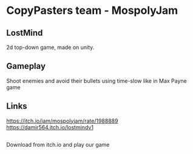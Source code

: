 # CopyPasters team - MospolyJam
## LostMind
2d top-down game, made on unity.
## Gameplay
Shoot enemies and avoid their bullets using time-slow like in Max Payne game
## Links
https://itch.io/jam/mospolyjam/rate/1988889
https://damir564.itch.io/lostmindv1
##
Download from itch.io and play our game
